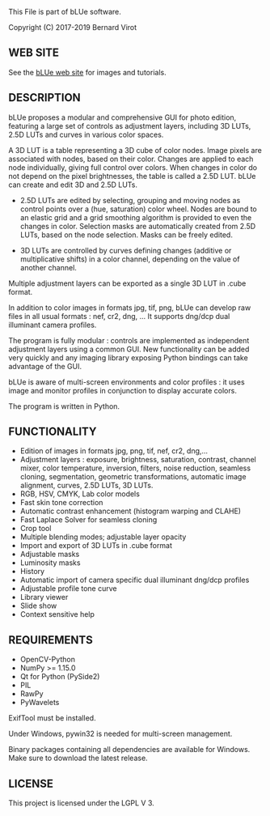This File is part of bLUe software.

Copyright (C) 2017-2019 Bernard Virot

## WEB SITE

See the [bLUe web site](http://bernard.virot.free.fr/) for images and tutorials.

## DESCRIPTION

 bLUe proposes a modular and comprehensive GUI for photo edition, featuring a large set of controls as adjustment layers, including
3D LUTs, 2.5D LUTs and curves in various color spaces.

A 3D LUT is a table representing a 3D cube of color nodes. Image pixels are associated
with nodes, based on their color. Changes are applied to each node individually,
giving full control over colors. When changes in color do not depend on the pixel brightnesses,
the table is called a 2.5D LUT. bLUe can create and edit 3D and 2.5D LUTs.

  * 2.5D LUTs are edited by selecting, grouping and moving nodes as control points over
a (hue, saturation) color wheel. Nodes are bound to an elastic grid and a grid smoothing algorithm is provided
to even the changes in color. Selection masks are automatically created from 2.5D LUTs, based on the node selection. 
Masks can be freely edited.

 * 3D LUTs are controlled by curves defining changes (additive or multiplicative shifts)
in a color channel, depending on the value of another channel. 

Multiple adjustment layers can be exported as a single 3D LUT in .cube format.

In addition to color images in formats jpg, tif, png, bLUe can develop raw files in all usual formats : nef, cr2, dng, ...
It supports dng/dcp dual illuminant camera profiles. 

The program is fully modular : controls are implemented as independent
adjustment layers using a common GUI. New functionality can be added very quickly and
any imaging library exposing Python bindings can take advantage of the GUI.

bLUe is aware of multi-screen environments and color profiles : it uses image and
monitor profiles in conjunction to display accurate colors.

The program is written in Python.

## FUNCTIONALITY

* Edition of images in formats jpg, png, tif, nef, cr2, dng,...
* Adjustment layers : exposure, brightness, saturation, contrast, channel mixer, color temperature, inversion, filters, noise reduction,
seamless cloning, segmentation, geometric transformations, automatic image alignment, curves, 2.5D LUTs, 3D LUTs.
* RGB, HSV, CMYK, Lab color models
* Fast skin tone correction
* Automatic contrast enhancement (histogram warping and CLAHE)
* Fast Laplace Solver for seamless cloning
* Crop tool
* Multiple blending modes; adjustable layer opacity
* Import and export of 3D LUTs in .cube format
* Adjustable masks
* Luminosity masks
* History
* Automatic import of camera specific dual illuminant dng/dcp profiles
* Adjustable profile tone curve
* Library viewer
* Slide show
* Context sensitive help

## REQUIREMENTS

* OpenCV-Python
* NumPy >= 1.15.0
* Qt for Python (PySide2)
* PIL
* RawPy
* PyWavelets

ExifTool must be installed.

Under Windows,  pywin32 is needed for multi-screen management.

Binary packages containing all dependencies are available for Windows.
Make sure to download the latest release.

## LICENSE

 This project is licensed under the LGPL V 3.
